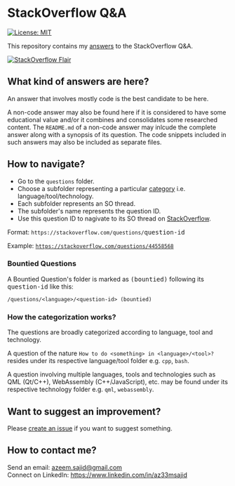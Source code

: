 # StackOverflow Q&A

[![License: MIT](https://img.shields.io/badge/License-MIT-blue.svg?style=flat-square)](https://github.com/iamAzeem/stackoverflow/blob/master/LICENSE)

This repository contains my [answers](https://stackoverflow.com/users/7670262/azeem?tab=answers) to the StackOverflow Q&A.

[![StackOverflow Flair](https://stackoverflow.com/users/flair/7670262.png?theme=dark)](https://stackoverflow.com/users/7670262/azeem)

## What kind of answers are here?

An answer that involves mostly code is the best candidate to be here.

A non-code answer may also be found here if it is considered to have some educational value and/or it combines and consolidates some researched content. The `README.md` of a non-code answer may inlcude the complete answer along with a synopsis of its question. The code snippets included in such answers may also be included as separate files.

## How to navigate?

- Go to the `questions` folder.
- Choose a subfolder representing a particular [category](#how-the-categorization-works) i.e. language/tool/technology.
- Each subfolder represents an SO thread.
- The subfolder's name represents the question ID.
- Use this question ID to nagivate to its SO thread on [StackOverflow](https://stackoverflow.com/).

Format: `https://stackoverflow.com/questions/`<kbd>question-id</kbd>

Example: [`https://stackoverflow.com/questions/44558568`](https://stackoverflow.com/questions/44558568/)

### Bountied Questions

A Bountied Question's folder is marked as <kbd>(bountied)</kbd> following its <kbd>question-id</kbd> like this:
```
/questions/<language>/<question-id> (bountied)
```

### How the categorization works?

The questions are broadly categorized according to language, tool and technology.

A question of the nature `How to do <something> in <language>/<tool>?` resides under its respective language/tool folder e.g. `cpp`, `bash`.

A question involving multiple languages, tools and technologies such as QML (Qt/C++), WebAssembly (C++/JavaScript), etc. may be found under its respective technology folder e.g. `qml`, `webassembly`.

## Want to suggest an improvement?

Please [create an issue](https://github.com/iamAzeem/stackoverflow/issues/new/choose) if you want to suggest something.

## How to contact me?

Send an email: azeem.sajid@gmail.com  
Connect on LinkedIn: https://www.linkedin.com/in/az33msajid
